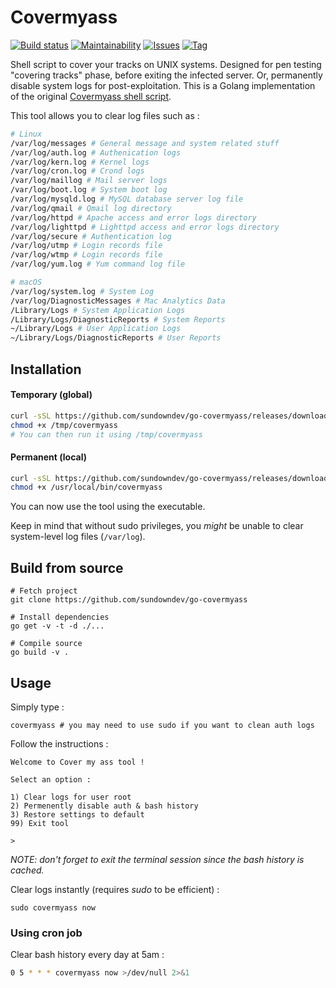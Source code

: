 # Covermyass

[![Build status](https://github.com/SundownDEV/go-covermyass/workflows/Build/badge.svg?style=flat-square)](https://github.com/sundowndev/go-covermyass/actions)
[![Maintainability](https://api.codeclimate.com/v1/badges/4b59f310775d23c85617/maintainability)](https://codeclimate.com/github/sundowndev/go-covermyass/maintainability)
[![Issues](https://codeclimate.com/github/sundowndev/go-covermyass/badges/issue_count.svg)](https://codeclimate.com/github/sundowndev/go-covermyass/issues)
[![Tag](https://img.shields.io/github/tag/SundownDEV/go-covermyass.svg?style=flat)](https://github.com/sundowndev/go-covermyass/releases)

Shell script to cover your tracks on UNIX systems. Designed for pen testing "covering tracks" phase, before exiting the infected server. Or, permanently disable system logs for post-exploitation. This is a Golang implementation of the original [Covermyass shell script](https://github.com/sundowndev/covermyass).

This tool allows you to clear log files such as :

```bash
# Linux
/var/log/messages # General message and system related stuff
/var/log/auth.log # Authenication logs
/var/log/kern.log # Kernel logs
/var/log/cron.log # Crond logs
/var/log/maillog # Mail server logs
/var/log/boot.log # System boot log
/var/log/mysqld.log # MySQL database server log file
/var/log/qmail # Qmail log directory
/var/log/httpd # Apache access and error logs directory
/var/log/lighttpd # Lighttpd access and error logs directory
/var/log/secure # Authentication log
/var/log/utmp # Login records file
/var/log/wtmp # Login records file
/var/log/yum.log # Yum command log file

# macOS
/var/log/system.log # System Log
/var/log/DiagnosticMessages # Mac Analytics Data
/Library/Logs # System Application Logs
/Library/Logs/DiagnosticReports # System Reports
~/Library/Logs # User Application Logs
~/Library/Logs/DiagnosticReports # User Reports
```

## Installation

#### Temporary (global)

```bash
curl -sSL https://github.com/sundowndev/go-covermyass/releases/download/1.0.0-alpha/covermyass -o /tmp/covermyass
chmod +x /tmp/covermyass
# You can then run it using /tmp/covermyass
```

#### Permanent (local)

```bash
curl -sSL https://github.com/sundowndev/go-covermyass/releases/download/1.0.0-alpha/covermyass -o /usr/local/bin/covermyass
chmod +x /usr/local/bin/covermyass
```

You can now use the tool using the executable.

Keep in mind that without sudo privileges, you *might* be unable to clear system-level log files (`/var/log`).

## Build from source

```shell
# Fetch project
git clone https://github.com/sundowndev/go-covermyass

# Install dependencies
go get -v -t -d ./...

# Compile source
go build -v .
```

## Usage

Simply type :

```
covermyass # you may need to use sudo if you want to clean auth logs
```

Follow the instructions :

```
Welcome to Cover my ass tool !

Select an option :

1) Clear logs for user root
2) Permenently disable auth & bash history
3) Restore settings to default
99) Exit tool

>
```

*NOTE: don't forget to exit the terminal session since the bash history is cached.*

Clear logs instantly (requires *sudo* to be efficient) :

```
sudo covermyass now
```

### Using cron job

Clear bash history every day at 5am :

```bash
0 5 * * * covermyass now >/dev/null 2>&1
```
